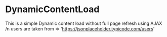 # DynamicContentLoad
This is a simple Dynamic content load without full page refresh using AJAX /n
users are taken from =>
'https://jsonplaceholder.typicode.com/users'
